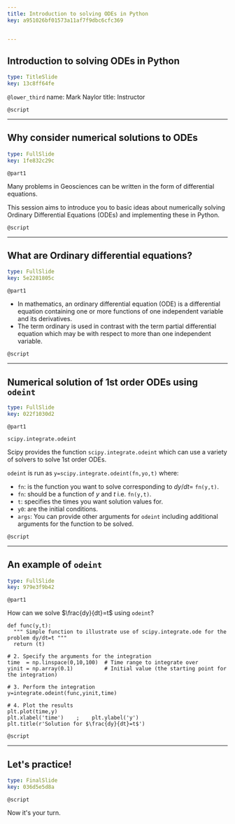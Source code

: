 ```yaml
---
title: Introduction to solving ODEs in Python
key: a951026bf01573a11af7f9dbc6cfc369


---
```

## Introduction to solving ODEs in Python

```yaml
type: TitleSlide
key: 13c8ff64fe
```

`@lower_third`
name: Mark Naylor
title: Instructor

`@script`





---
## Why consider numerical solutions to ODEs

```yaml
type: FullSlide
key: 1fe832c29c
```

`@part1`

Many problems in Geosciences can be written in the form of
differential equations. 

This session aims to introduce you to basic ideas about numerically
solving Ordinary Differential Equations (ODEs) and implementing these in Python.


`@script`

---
## What are Ordinary differential equations?

```yaml
type: FullSlide
key: 5e2281805c
```

`@part1`
- In mathematics, an ordinary differential equation (ODE) is a differential equation containing one or more functions of one independent variable and its derivatives. 
- The term ordinary is used in contrast with the term partial differential equation which may be with respect to more than one independent variable.

`@script`


---
## Numerical solution of 1st order ODEs using `odeint`

```yaml
type: FullSlide
key: 022f1030d2
```

`@part1`

`scipy.integrate.odeint`

Scipy provides the function `scipy.integrate.odeint` which can
  use a variety of solvers to solve 1st order ODEs.

  `odeint` is run as
  `y=scipy.integrate.odeint(fn,yo,t)` where:

- `fn`: is the function you want to solve corresponding to $dy/dt=$ `fn(y,t)`. 
- `fn`: should be a function of $y$ and $t$ i.e. `fn(y,t)`.
- `t`: specifies the times you want solution values for.
- `y0`: are the initial conditions.
- `args`: You can provide other arguments for `odeint` including additional arguments for the function to be solved. 

`@script`


---
## An example of `odeint`

```yaml
type: FullSlide
key: 979e3f9b42
```

`@part1`

How can we solve $\frac{dy}{dt}=t$ using `odeint`?

```# 1. Define the function you want to integrate
def func(y,t):
  """ Simple function to illustrate use of scipy.integrate.ode for the problem dy/dt=t """
  return (t)

# 2. Specify the arguments for the integration
time  = np.linspace(0,10,100)  # Time range to integrate over
yinit = np.array(0.1)          # Initial value (the starting point for the integration)

# 3. Perform the integration
y=integrate.odeint(func,yinit,time)

# 4. Plot the results
plt.plot(time,y)
plt.xlabel('time')    ;    plt.ylabel('y')
plt.title(r'Solution for $\frac{dy}{dt}=t$')
```

`@script`


---
## Let's practice!

```yaml
type: FinalSlide
key: 036d5e5d8a
```

`@script`

Now it's your turn.

